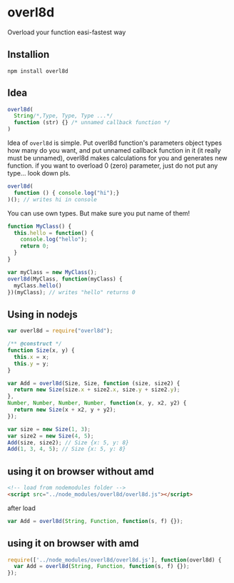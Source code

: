 # overl8d
Overload your function easi-fastest way

## Installion

    npm install overl8d
  
## Idea

```javascript
overl8d(
  String/*,Type, Type, Type ...*/
  function (str) {} /* unnamed callback function */
)
```

Idea of `overl8d` is simple. Put overl8d function's parameters object types how many do you want, and put unnamed callback function in it (it really must be unnamed), overl8d makes calculations for you and generates new function. if you want to overload 0 (zero) parameter, just do not put any type... look down pls.

```javascript
overl8d(
  function () { console.log("hi");}
)(); // writes hi in console
```

You can use own types. But make sure you put name of them!

```javascript
function MyClass() {
  this.hello = function() {
    console.log("hello");
    return 0;
  }
}

var myClass = new MyClass();
overl8d(MyClass, function(myClass) {
  myClass.hello() 
})(myClass); // writes "hello" returns 0

```


## Using in nodejs

```javascript
var overl8d = require("overl8d");

/** @construct */
function Size(x, y) {
  this.x = x;
  this.y = y;
}

var Add = overl8d(Size, Size, function (size, size2) {
  return new Size(size.x + size2.x, size.y + size2.y);
},
Number, Number, Number, Number, function(x, y, x2, y2) {
  return new Size(x + x2, y + y2);
});

var size = new Size(1, 3);
var size2 = new Size(4, 5);
Add(size, size2); // Size {x: 5, y: 8}
Add(1, 3, 4, 5); // Size {x: 5, y: 8}
```


## using it on browser without amd

```html
<!-- load from nodemodules folder -->
<script src="../node_modules/overl8d/overl8d.js"></script>
```

after load

```javascript
var Add = overl8d(String, Function, function(s, f) {});
```

## using it on browser with amd

```javascript
require(['../node_modules/overl8d/overl8d.js'], function(overl8d) {
  var Add = overl8d(String, Function, function(s, f) {});
});
```

